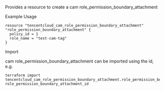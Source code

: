 Provides a resource to create a cam role_permission_boundary_attachment

Example Usage

```hcl
resource "tencentcloud_cam_role_permission_boundary_attachment" "role_permission_boundary_attachment" {
  policy_id = 1
  role_name = "test-cam-tag"
}
```

Import

cam role_permission_boundary_attachment can be imported using the id, e.g.

```
terraform import tencentcloud_cam_role_permission_boundary_attachment.role_permission_boundary_attachment role_permission_boundary_attachment_id
```